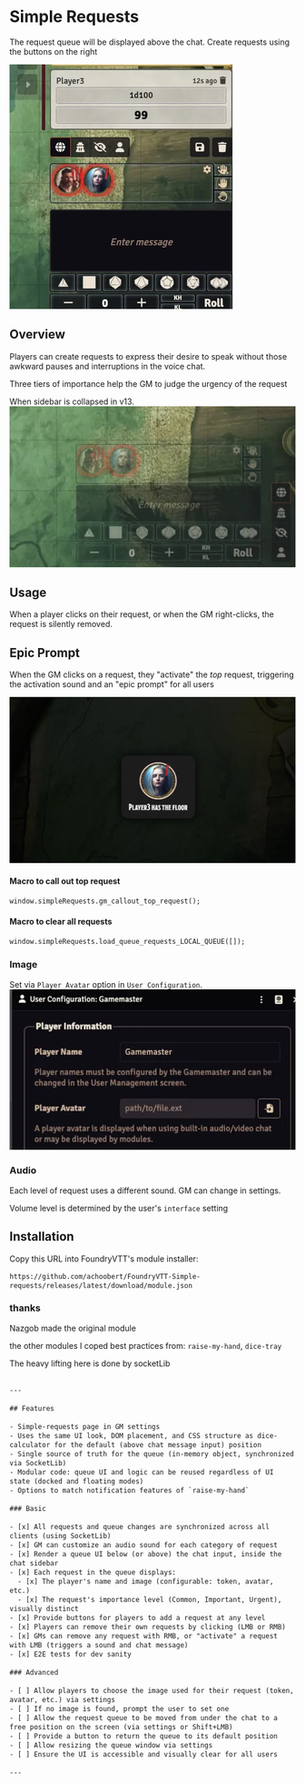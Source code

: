 # Simple Requests


The request queue will be displayed above the chat. Create requests using the buttons on the right

![Full sidebar view](readme_imgs/full_sidebar_view.webp)
## Overview

Players can create requests to express their desire to speak without those awkward pauses and interruptions in the voice chat.

Three tiers of importance help the GM to judge the urgency of the request


When sidebar is collapsed in v13.
![Collapsed sidebar view in v13](readme_imgs/v13_collapsed_sidebar_view.webp)

## Usage

When a player clicks on their request, or when the GM right-clicks, the request is silently removed.

## Epic Prompt
When the GM clicks on a request, they "activate" the *top* request, triggering the activation sound and an "epic prompt" for all users

![Epic prompt](readme_imgs/epic_prompt.webp)

#### Macro to call out top request

```console
window.simpleRequests.gm_callout_top_request();
```

#### Macro to clear all requests

```console
window.simpleRequests.load_queue_requests_LOCAL_QUEUE([]);
```

### Image
Set via `Player Avatar` option in `User Configuration`. 
![Image selection](readme_imgs/img_select.webp)

### Audio
Each level of request uses a different sound. GM can change in settings.

Volume level is determined by the user's `interface` setting

## Installation

Copy this URL into FoundryVTT's module installer:

```console
https://github.com/achoobert/FoundryVTT-Simple-requests/releases/latest/download/module.json
```

### thanks 
Nazgob made the original module

the other modules I coped best practices from: `raise-my-hand`, `dice-tray`

The heavy lifting here is done by socketLib 

```

---

## Features

- Simple-requests page in GM settings
- Uses the same UI look, DOM placement, and CSS structure as dice-calculator for the default (above chat message input) position
- Single source of truth for the queue (in-memory object, synchronized via SocketLib)
- Modular code: queue UI and logic can be reused regardless of UI state (docked and floating modes)
- Options to match notification features of `raise-my-hand`

### Basic

- [x] All requests and queue changes are synchronized across all clients (using SocketLib)
- [x] GM can customize an audio sound for each category of request
- [x] Render a queue UI below (or above) the chat input, inside the chat sidebar
- [x] Each request in the queue displays:
  - [x] The player's name and image (configurable: token, avatar, etc.)
  - [x] The request's importance level (Common, Important, Urgent), visually distinct
- [x] Provide buttons for players to add a request at any level
- [x] Players can remove their own requests by clicking (LMB or RMB)
- [x] GMs can remove any request with RMB, or "activate" a request with LMB (triggers a sound and chat message)
- [x] E2E tests for dev sanity

### Advanced

- [ ] Allow players to choose the image used for their request (token, avatar, etc.) via settings
- [ ] If no image is found, prompt the user to set one
- [ ] Allow the request queue to be moved from under the chat to a free position on the screen (via settings or Shift+LMB)
- [ ] Provide a button to return the queue to its default position
- [ ] Allow resizing the queue window via settings
- [ ] Ensure the UI is accessible and visually clear for all users

---

